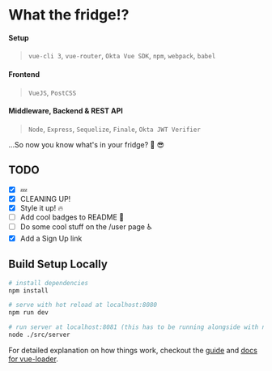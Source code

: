 # What the fridge!?

#### Setup
> `vue-cli 3`, `vue-router`, `Okta Vue SDK`, `npm`, `webpack`, `babel`

#### Frontend
> `VueJS`, `PostCSS`

#### Middleware, Backend & REST API
> `Node`, `Express`, `Sequelize`, `Finale`, `Okta JWT Verifier`

...So now you know what's in your fridge? :beer: :sunglasses:

## TODO
- [x] :zzz:
- [x] CLEANING UP!
- [x] Style it up! :fire:
- [ ] Add cool badges to README :star2:
- [ ] Do some cool stuff on the /user page :wheelchair:
- [x] Add a Sign Up link

## Build Setup Locally

``` bash
# install dependencies
npm install

# serve with hot reload at localhost:8080
npm run dev

# run server at localhost:8081 (this has to be running alongside with npm run dev)
node ./src/server
```

For detailed explanation on how things work, checkout the [guide](http://vuejs-templates.github.io/webpack/) and [docs for vue-loader](http://vuejs.github.io/vue-loader).
